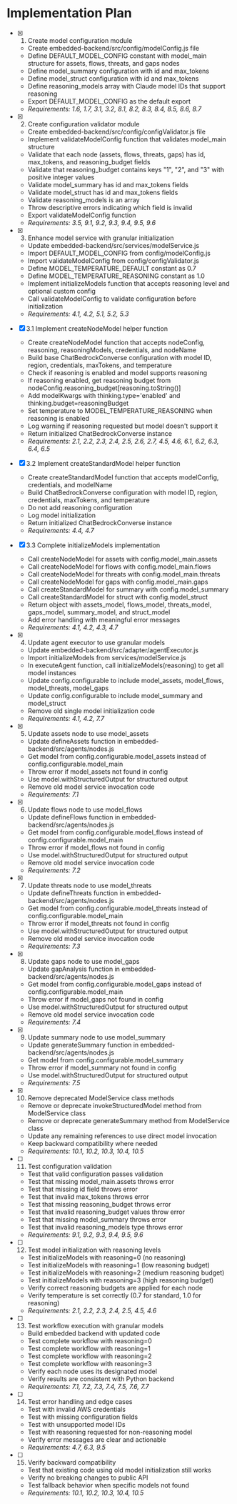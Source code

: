 # Implementation Plan

- [x] 1. Create model configuration module
  - Create embedded-backend/src/config/modelConfig.js file
  - Define DEFAULT_MODEL_CONFIG constant with model_main structure for assets, flows, threats, and gaps nodes
  - Define model_summary configuration with id and max_tokens
  - Define model_struct configuration with id and max_tokens
  - Define reasoning_models array with Claude model IDs that support reasoning
  - Export DEFAULT_MODEL_CONFIG as the default export
  - _Requirements: 1.6, 1.7, 3.1, 3.2, 8.1, 8.2, 8.3, 8.4, 8.5, 8.6, 8.7_

- [x] 2. Create configuration validator module
  - Create embedded-backend/src/config/configValidator.js file
  - Implement validateModelConfig function that validates model_main structure
  - Validate that each node (assets, flows, threats, gaps) has id, max_tokens, and reasoning_budget fields
  - Validate that reasoning_budget contains keys "1", "2", and "3" with positive integer values
  - Validate model_summary has id and max_tokens fields
  - Validate model_struct has id and max_tokens fields
  - Validate reasoning_models is an array
  - Throw descriptive errors indicating which field is invalid
  - Export validateModelConfig function
  - _Requirements: 3.5, 9.1, 9.2, 9.3, 9.4, 9.5, 9.6_

- [x] 3. Enhance model service with granular initialization
  - Update embedded-backend/src/services/modelService.js
  - Import DEFAULT_MODEL_CONFIG from config/modelConfig.js
  - Import validateModelConfig from config/configValidator.js
  - Define MODEL_TEMPERATURE_DEFAULT constant as 0.7
  - Define MODEL_TEMPERATURE_REASONING constant as 1.0
  - Implement initializeModels function that accepts reasoning level and optional custom config
  - Call validateModelConfig to validate configuration before initialization
  - _Requirements: 4.1, 4.2, 5.1, 5.2, 5.3_

- [x] 3.1 Implement createNodeModel helper function
  - Create createNodeModel function that accepts nodeConfig, reasoning, reasoningModels, credentials, and nodeName
  - Build base ChatBedrockConverse configuration with model ID, region, credentials, maxTokens, and temperature
  - Check if reasoning is enabled and model supports reasoning
  - If reasoning enabled, get reasoning budget from nodeConfig.reasoning_budget[reasoning.toString()]
  - Add modelKwargs with thinking.type='enabled' and thinking.budget=reasoningBudget
  - Set temperature to MODEL_TEMPERATURE_REASONING when reasoning is enabled
  - Log warning if reasoning requested but model doesn't support it
  - Return initialized ChatBedrockConverse instance
  - _Requirements: 2.1, 2.2, 2.3, 2.4, 2.5, 2.6, 2.7, 4.5, 4.6, 6.1, 6.2, 6.3, 6.4, 6.5_

- [x] 3.2 Implement createStandardModel helper function
  - Create createStandardModel function that accepts modelConfig, credentials, and modelName
  - Build ChatBedrockConverse configuration with model ID, region, credentials, maxTokens, and temperature
  - Do not add reasoning configuration
  - Log model initialization
  - Return initialized ChatBedrockConverse instance
  - _Requirements: 4.4, 4.7_

- [x] 3.3 Complete initializeModels implementation
  - Call createNodeModel for assets with config.model_main.assets
  - Call createNodeModel for flows with config.model_main.flows
  - Call createNodeModel for threats with config.model_main.threats
  - Call createNodeModel for gaps with config.model_main.gaps
  - Call createStandardModel for summary with config.model_summary
  - Call createStandardModel for struct with config.model_struct
  - Return object with assets_model, flows_model, threats_model, gaps_model, summary_model, and struct_model
  - Add error handling with meaningful error messages
  - _Requirements: 4.1, 4.2, 4.3, 4.7_

- [x] 4. Update agent executor to use granular models
  - Update embedded-backend/src/adapter/agentExecutor.js
  - Import initializeModels from services/modelService.js
  - In executeAgent function, call initializeModels(reasoning) to get all model instances
  - Update config.configurable to include model_assets, model_flows, model_threats, model_gaps
  - Update config.configurable to include model_summary and model_struct
  - Remove old single model initialization code
  - _Requirements: 4.1, 4.2, 7.7_

- [x] 5. Update assets node to use model_assets
  - Update defineAssets function in embedded-backend/src/agents/nodes.js
  - Get model from config.configurable.model_assets instead of config.configurable.model_main
  - Throw error if model_assets not found in config
  - Use model.withStructuredOutput for structured output
  - Remove old model service invocation code
  - _Requirements: 7.1_

- [x] 6. Update flows node to use model_flows
  - Update defineFlows function in embedded-backend/src/agents/nodes.js
  - Get model from config.configurable.model_flows instead of config.configurable.model_main
  - Throw error if model_flows not found in config
  - Use model.withStructuredOutput for structured output
  - Remove old model service invocation code
  - _Requirements: 7.2_

- [x] 7. Update threats node to use model_threats
  - Update defineThreats function in embedded-backend/src/agents/nodes.js
  - Get model from config.configurable.model_threats instead of config.configurable.model_main
  - Throw error if model_threats not found in config
  - Use model.withStructuredOutput for structured output
  - Remove old model service invocation code
  - _Requirements: 7.3_

- [x] 8. Update gaps node to use model_gaps
  - Update gapAnalysis function in embedded-backend/src/agents/nodes.js
  - Get model from config.configurable.model_gaps instead of config.configurable.model_main
  - Throw error if model_gaps not found in config
  - Use model.withStructuredOutput for structured output
  - Remove old model service invocation code
  - _Requirements: 7.4_

- [x] 9. Update summary node to use model_summary
  - Update generateSummary function in embedded-backend/src/agents/nodes.js
  - Get model from config.configurable.model_summary
  - Throw error if model_summary not found in config
  - Use model.withStructuredOutput for structured output
  - _Requirements: 7.5_

- [x] 10. Remove deprecated ModelService class methods
  - Remove or deprecate invokeStructuredModel method from ModelService class
  - Remove or deprecate generateSummary method from ModelService class
  - Update any remaining references to use direct model invocation
  - Keep backward compatibility where needed
  - _Requirements: 10.1, 10.2, 10.3, 10.4, 10.5_

- [ ] 11. Test configuration validation
  - Test that valid configuration passes validation
  - Test that missing model_main.assets throws error
  - Test that missing id field throws error
  - Test that invalid max_tokens throws error
  - Test that missing reasoning_budget throws error
  - Test that invalid reasoning_budget values throw error
  - Test that missing model_summary throws error
  - Test that invalid reasoning_models type throws error
  - _Requirements: 9.1, 9.2, 9.3, 9.4, 9.5, 9.6_

- [ ] 12. Test model initialization with reasoning levels
  - Test initializeModels with reasoning=0 (no reasoning)
  - Test initializeModels with reasoning=1 (low reasoning budget)
  - Test initializeModels with reasoning=2 (medium reasoning budget)
  - Test initializeModels with reasoning=3 (high reasoning budget)
  - Verify correct reasoning budgets are applied for each node
  - Verify temperature is set correctly (0.7 for standard, 1.0 for reasoning)
  - _Requirements: 2.1, 2.2, 2.3, 2.4, 2.5, 4.5, 4.6_

- [ ] 13. Test workflow execution with granular models
  - Build embedded backend with updated code
  - Test complete workflow with reasoning=0
  - Test complete workflow with reasoning=1
  - Test complete workflow with reasoning=2
  - Test complete workflow with reasoning=3
  - Verify each node uses its designated model
  - Verify results are consistent with Python backend
  - _Requirements: 7.1, 7.2, 7.3, 7.4, 7.5, 7.6, 7.7_

- [ ] 14. Test error handling and edge cases
  - Test with invalid AWS credentials
  - Test with missing configuration fields
  - Test with unsupported model IDs
  - Test with reasoning requested for non-reasoning model
  - Verify error messages are clear and actionable
  - _Requirements: 4.7, 6.3, 9.5_

- [ ] 15. Verify backward compatibility
  - Test that existing code using old model initialization still works
  - Verify no breaking changes to public API
  - Test fallback behavior when specific models not found
  - _Requirements: 10.1, 10.2, 10.3, 10.4, 10.5_
